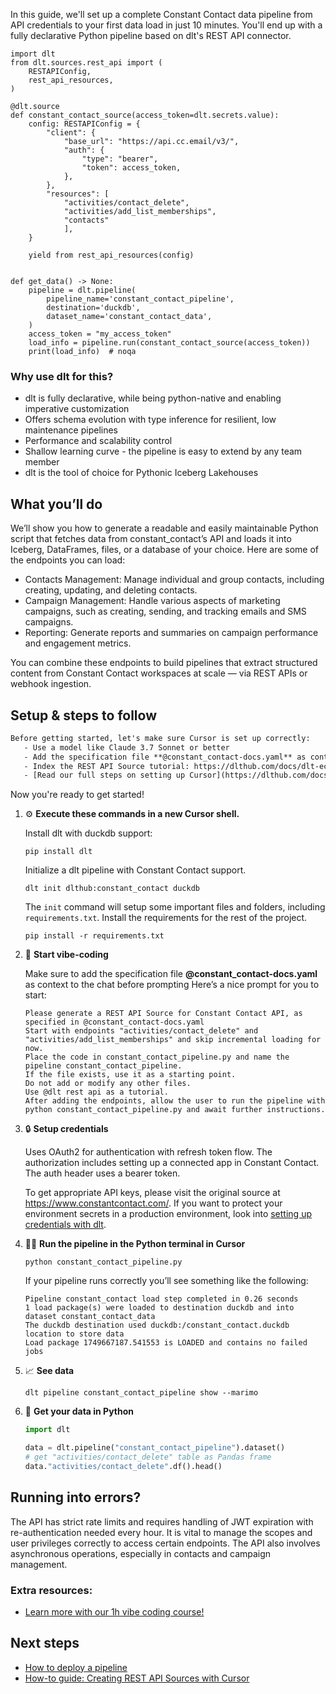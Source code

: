 In this guide, we'll set up a complete Constant Contact data pipeline from API credentials to your first data load in just 10 minutes. You'll end up with a fully declarative Python pipeline based on dlt's REST API connector.

```python-outcome
import dlt
from dlt.sources.rest_api import (
    RESTAPIConfig,
    rest_api_resources,
)

@dlt.source
def constant_contact_source(access_token=dlt.secrets.value):
    config: RESTAPIConfig = {
        "client": {
            "base_url": "https://api.cc.email/v3/",
            "auth": {
                "type": "bearer",
                "token": access_token,
            },
        },
        "resources": [
            "activities/contact_delete",
            "activities/add_list_memberships",
            "contacts"
            ],
    }

    yield from rest_api_resources(config)


def get_data() -> None:
    pipeline = dlt.pipeline(
        pipeline_name='constant_contact_pipeline',
        destination='duckdb',
        dataset_name='constant_contact_data', 
    )
    access_token = "my_access_token"
    load_info = pipeline.run(constant_contact_source(access_token))
    print(load_info)  # noqa
```

### Why use dlt for this?

- dlt is fully declarative, while being python-native and enabling imperative customization
- Offers schema evolution with type inference for resilient, low maintenance pipelines
- Performance and scalability control
- Shallow learning curve - the pipeline is easy to extend by any team member
- dlt is the tool of choice for Pythonic Iceberg Lakehouses

## What you’ll do

We’ll show you how to generate a readable and easily maintainable Python script that fetches data from constant_contact’s API and loads it into Iceberg, DataFrames, files, or a database of your choice. Here are some of the endpoints you can load:

- Contacts Management: Manage individual and group contacts, including creating, updating, and deleting contacts.
- Campaign Management: Handle various aspects of marketing campaigns, such as creating, sending, and tracking emails and SMS campaigns.
- Reporting: Generate reports and summaries on campaign performance and engagement metrics.

You can combine these endpoints to build pipelines that extract structured content from Constant Contact workspaces at scale — via REST APIs or webhook ingestion.

## Setup & steps to follow

```default
Before getting started, let's make sure Cursor is set up correctly:
   - Use a model like Claude 3.7 Sonnet or better
   - Add the specification file **@constant_contact-docs.yaml** as context
   - Index the REST API Source tutorial: https://dlthub.com/docs/dlt-ecosystem/verified-sources/rest_api/ and add it to context as **@dlt rest api**
   - [Read our full steps on setting up Cursor](https://dlthub.com/docs/dlt-ecosystem/llm-tooling/cursor-restapi#23-configuring-cursor-with-documentation)
```

Now you're ready to get started! 

1. ⚙️ **Execute these commands in a new Cursor shell.**
    
    Install dlt with duckdb support:
    ```shell
    pip install dlt
    ```

    Initialize a dlt pipeline with Constant Contact support.
    ```shell
    dlt init dlthub:constant_contact duckdb
    ```

    The `init` command will setup some important files and folders, including `requirements.txt`. Install the requirements for the rest of the project.
    ```shell
    pip install -r requirements.txt
    ```
    
2. 🤠 **Start vibe-coding**
    
    Make sure to add the specification file **@constant_contact-docs.yaml** as context to the chat before prompting
    Here’s a nice prompt for you to start: 
    
    ```prompt
    Please generate a REST API Source for Constant Contact API, as specified in @constant_contact-docs.yaml 
    Start with endpoints "activities/contact_delete" and "activities/add_list_memberships" and skip incremental loading for now. 
    Place the code in constant_contact_pipeline.py and name the pipeline constant_contact_pipeline. 
    If the file exists, use it as a starting point. 
    Do not add or modify any other files. 
    Use @dlt rest api as a tutorial. 
    After adding the endpoints, allow the user to run the pipeline with python constant_contact_pipeline.py and await further instructions.
    ```

    
3. 🔒 **Setup credentials** 
    
    Uses OAuth2 for authentication with refresh token flow. The authorization includes setting up a connected app in Constant Contact. The auth header uses a bearer token.
    
    To get appropriate API keys, please visit the original source at https://www.constantcontact.com/.
    If you want to protect your environment secrets in a production environment, look into [setting up credentials with dlt](https://dlthub.com/docs/walkthroughs/add_credentials).
    
4. 🏃‍♀️ **Run the pipeline in the Python terminal in Cursor**
    
    ```shell
    python constant_contact_pipeline.py
    ```
    
    If your pipeline runs correctly you’ll see something like the following:
    
    ```shell
    Pipeline constant_contact load step completed in 0.26 seconds
    1 load package(s) were loaded to destination duckdb and into dataset constant_contact_data
    The duckdb destination used duckdb:/constant_contact.duckdb location to store data
    Load package 1749667187.541553 is LOADED and contains no failed jobs
    ```
    
5. 📈 **See data**
    
    ```shell
    dlt pipeline constant_contact_pipeline show --marimo
    ```
    
6. 🐍 **Get your data in Python**
    
    ```python
    import dlt

   data = dlt.pipeline("constant_contact_pipeline").dataset()
   # get "activities/contact_delete" table as Pandas frame
   data."activities/contact_delete".df().head()
    ```

## Running into errors?

The API has strict rate limits and requires handling of JWT expiration with re-authentication needed every hour. It is vital to manage the scopes and user privileges correctly to access certain endpoints. The API also involves asynchronous operations, especially in contacts and campaign management.

### Extra resources:

- [Learn more with our 1h vibe coding course!](https://www.youtube.com/watch?v=GGid70rnJuM)

## Next steps

- [How to deploy a pipeline](https://dlthub.com/docs/walkthroughs/deploy-a-pipeline)
- [How-to guide: Creating REST API Sources with Cursor](https://dlthub.com/docs/dlt-ecosystem/llm-tooling/cursor-restapi)